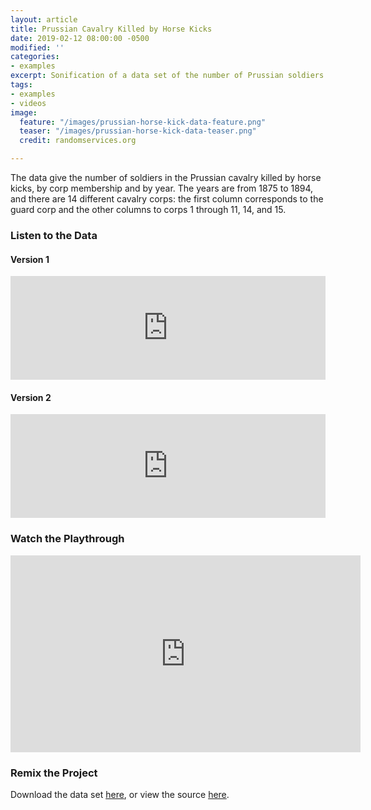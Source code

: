 ```yaml
---
layout: article
title: Prussian Cavalry Killed by Horse Kicks
date: 2019-02-12 08:00:00 -0500
modified: ''
categories:
- examples
excerpt: Sonification of a data set of the number of Prussian soldiers killed by horse kicks from 1875-1894.
tags:
- examples
- videos
image:
  feature: "/images/prussian-horse-kick-data-feature.png"
  teaser: "/images/prussian-horse-kick-data-teaser.png"
  credit: randomservices.org

---
```

The data give the number of soldiers in the Prussian cavalry killed by horse kicks, by corp membership and by year. The years are from 1875 to 1894, and there are 14 different cavalry corps: the first column corresponds to the guard corp and the other columns to corps 1 through 11, 14, and 15.

### Listen to the Data

#### Version 1

<iframe width="100%" height="166" scrolling="no" frameborder="no" allow="autoplay" src="https://w.soundcloud.com/player/?url=https%3A//api.soundcloud.com/tracks/582899268%3Fsecret_token%3Ds-XHuWu&color=%23f57c00&auto_play=false&hide_related=false&show_comments=true&show_user=true&show_reposts=false&show_teaser=true"></iframe>

#### Version 2

<iframe width="100%" height="166" scrolling="no" frameborder="no" allow="autoplay" src="https://w.soundcloud.com/player/?url=https%3A//api.soundcloud.com/tracks/582898368%3Fsecret_token%3Ds-aB6AX&color=%23f57c00&auto_play=false&hide_related=false&show_comments=true&show_user=true&show_reposts=false&show_teaser=true"></iframe>

### Watch the Playthrough

<iframe width="560" height="315" src="https://www.youtube.com/embed/KXmF-05HAKk" frameborder="0" allow="accelerometer; autoplay; encrypted-media; gyroscope; picture-in-picture" allowfullscreen></iframe>

### Remix the Project

Download the data set [here](https://drive.google.com/open?id=1lXeE5wBNFfdvu710y8XesfwIRnpcZzon "Prussian Horse-Kick Data "), or view the source [here](https://www.math.psu.edu/treluga/textbook/fitting_distributions.html "Prussian Horse-Kicks Data").